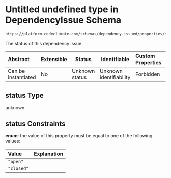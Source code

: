 # Untitled undefined type in DependencyIssue Schema

```txt
https://platform.codeclimate.com/schemas/dependency-issue#/properties/status
```

The status of this dependency issue.


| Abstract            | Extensible | Status         | Identifiable            | Custom Properties | Additional Properties | Access Restrictions | Defined In                                                                                             |
| :------------------ | ---------- | -------------- | ----------------------- | :---------------- | --------------------- | ------------------- | ------------------------------------------------------------------------------------------------------ |
| Can be instantiated | No         | Unknown status | Unknown identifiability | Forbidden         | Allowed               | none                | [DependencyIssue.schema.json\*](../../spec/schemas/DependencyIssue.schema.json "open original schema") |

## status Type

unknown

## status Constraints

**enum**: the value of this property must be equal to one of the following values:

| Value      | Explanation |
| :--------- | ----------- |
| `"open"`   |             |
| `"closed"` |             |
